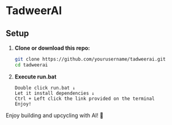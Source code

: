 # TadweerAI 

## Setup

1. **Clone or download this repo:**
   ```bash
   git clone https://github.com/yourusername/tadweerai.git
   cd tadweerai
   ```

2. **Execute run.bat**
	```Open the TadweerAI folder ↓
	Double click run.bat ↓
	Let it install dependencies ↓
	Ctrl + Left click the link provided on the terminal
	Enjoy!
	```

Enjoy building and upcycling with AI! 🎉
